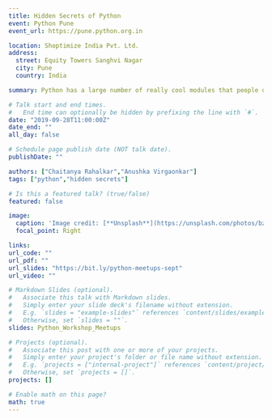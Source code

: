 ```yaml
---
title: Hidden Secrets of Python
event: Python Pune 
event_url: https://pune.python.org.in

location: Shoptimize India Pvt. Ltd.
address:
  street: Equity Towers Sanghvi Nagar
  city: Pune
  country: India

summary: Python has a large number of really cool modules that people don't know about. These are quite helpful. People often tend to program the hard way since they don't know about the existence of these modules. Such examples can be the itertools module, the secrets module to generate secure random numbers etc.

# Talk start and end times.
#   End time can optionally be hidden by prefixing the line with `#`.
date: "2019-09-28T11:00:00Z"
date_end: ""
all_day: false

# Schedule page publish date (NOT talk date).
publishDate: ""

authors: ["Chaitanya Rahalkar","Anushka Virgaonkar"]
tags: ["python","hidden secrets"]

# Is this a featured talk? (true/false)
featured: false

image:
  caption: 'Image credit: [**Unsplash**](https://unsplash.com/photos/bzdhc5b3Bxs)'
  focal_point: Right

links: 
url_code: ""
url_pdf: ""
url_slides: "https://bit.ly/python-meetups-sept"
url_video: ""

# Markdown Slides (optional).
#   Associate this talk with Markdown slides.
#   Simply enter your slide deck's filename without extension.
#   E.g. `slides = "example-slides"` references `content/slides/example-slides.md`.
#   Otherwise, set `slides = ""`.
slides: Python_Workshop_Meetups

# Projects (optional).
#   Associate this post with one or more of your projects.
#   Simply enter your project's folder or file name without extension.
#   E.g. `projects = ["internal-project"]` references `content/project/deep-learning/index.md`.
#   Otherwise, set `projects = []`.
projects: []

# Enable math on this page?
math: true
---
```

